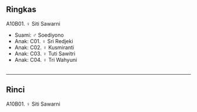## Ringkas

A10B01. ♀ Siti Sawarni
	<br/>

*	Suami: ♂ Soediyono
	<br/>
*	Anak: C01. ♀ Sri Redjeki
*	Anak: C02. ♀ Kusmiranti
*	Anak: C03. ♀ Tuti Sawitri
*	Anak: C04. ♀ Tri Wahyuni
	<br/><br/>

-- -- --

## Rinci

A10B01. ♀ Siti Sawarni
	<br/>
